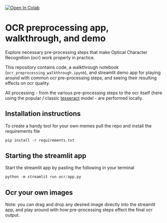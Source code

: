 <a href="https://colab.research.google.com/github/jermwatt/ocr_preprocessing/blob/main/ocr_preprocessing_walkthrough.ipynb" target="_parent"><img src="https://colab.research.google.com/assets/colab-badge.svg" alt="Open In Colab"/></a>

# OCR preprocessing app, walkthrough, and demo

Explore necessary pre-processing steps that make Optical Character Recognition (ocr) work properly in practice.

This repository contains code, a walkthrough notebook (`ocr_preprocessing_walkthrough.ipynb`), and streamlit demo app for playing around with common ocr pre-processing steps, and seeing their resulting effects on ocr quality.

All processing - from the various pre-processing steps to the ocr itself (here using the popular / classic [tesseract](https://github.com/tesseract-ocr/tesseract) model - are performed locally.


## Installation instructions

To create a handy tool for your own memes pull the repo and install the requirements file

```python
pip install -r requirements.txt
```

## Starting the streamlit app

Start the streamlit app by pasting the following in your terminal

```python
python -m streamlit run ocr/app.py
```

##  Ocr your own images

Note: you can drag and drop any desired image directly into the streamlit app, and play around with how pre-processing steps effect the final ocr output.


